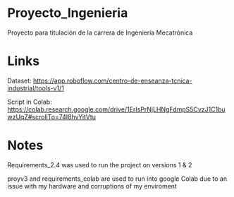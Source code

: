 # Proyecto_Ingenieria
Proyecto para titulación de la carrera de Ingeniería Mecatrónica

# Links
Dataset: https://app.roboflow.com/centro-de-enseanza-tcnica-industrial/tools-v1/1

Script in Colab: https://colab.research.google.com/drive/1ErIsPrNjLHNgFdmpS5CvzJ1C1buwzUqZ#scrollTo=74I8hvYitVtu

# Notes
Requirements_2.4 was used to run the project on versions 1 & 2

proyv3 and requirements_colab are used to run into google Colab due to an issue with my hardware and corruptions of my enviroment
